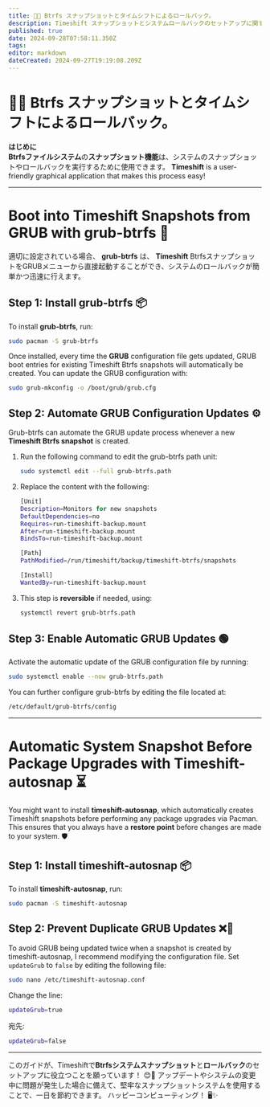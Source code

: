 ```yaml
---
title: 📸🔄 Btrfs スナップショットとタイムシフトによるロールバック。
description: Timeshift スナップショットとシステムロールバックのセットアップに関する包括的なガイド
published: true
date: 2024-09-28T07:58:11.350Z
tags:
editor: markdown
dateCreated: 2024-09-27T19:19:08.209Z
---
```


# 📸🔄 Btrfs スナップショットとタイムシフトによるロールバック。

**はじめに**\
**Btrfsファイルシステム**の**スナップショット機能**は、システムのスナップショットやロールバックを実行するために使用できます。 **Timeshift** is a user-friendly graphical application that makes this process easy!

---

# Boot into Timeshift Snapshots from GRUB with grub-btrfs 🚀

適切に設定されている場合、 **grub-btrfs** は、 **Timeshift** BtrfsスナップショットをGRUBメニューから直接起動することができ、システムのロールバックが簡単かつ迅速に行えます。

## Step 1: Install grub-btrfs 📦

To install **grub-btrfs**, run:

```bash
sudo pacman -S grub-btrfs
```

Once installed, every time the **GRUB** configuration file gets updated, GRUB boot entries for existing Timeshift Btrfs snapshots will automatically be created. You can update the GRUB configuration with:

```bash
sudo grub-mkconfig -o /boot/grub/grub.cfg
```

## Step 2: Automate GRUB Configuration Updates ⚙️

Grub-btrfs can automate the GRUB update process whenever a new **Timeshift Btrfs snapshot** is created.

1. Run the following command to edit the grub-btrfs path unit:
   ```bash
   sudo systemctl edit --full grub-btrfs.path
   ```

2. Replace the content with the following:
   ```bash
   [Unit]
   Description=Monitors for new snapshots
   DefaultDependencies=no
   Requires=run-timeshift-backup.mount
   After=run-timeshift-backup.mount
   BindsTo=run-timeshift-backup.mount

   [Path]
   PathModified=/run/timeshift/backup/timeshift-btrfs/snapshots

   [Install]
   WantedBy=run-timeshift-backup.mount
   ```

3. This step is **reversible** if needed, using:
   ```bash
   systemctl revert grub-btrfs.path
   ```

## Step 3: Enable Automatic GRUB Updates 🟢

Activate the automatic update of the GRUB configuration file by running:

```bash
sudo systemctl enable --now grub-btrfs.path
```

You can further configure grub-btrfs by editing the file located at:

```bash
/etc/default/grub-btrfs/config
```

---

# Automatic System Snapshot Before Package Upgrades with Timeshift-autosnap ⏳

You might want to install **timeshift-autosnap**, which automatically creates Timeshift snapshots before performing any package upgrades via Pacman. This ensures that you always have a **restore point** before changes are made to your system. 🛡️

## Step 1: Install timeshift-autosnap 📦

To install **timeshift-autosnap**, run:

```bash
sudo pacman -S timeshift-autosnap
```

## Step 2: Prevent Duplicate GRUB Updates ❌🔄

To avoid GRUB being updated twice when a snapshot is created by timeshift-autosnap, I recommend modifying the configuration file. Set `updateGrub` to `false` by editing the following file:

```bash
sudo nano /etc/timeshift-autosnap.conf
```

Change the line:

```bash
updateGrub=true
```

宛先:

```bash
updateGrub=false
```

---

このガイドが、Timeshiftで**Btrfsシステムスナップショット**と**ロールバック**のセットアップに役立つことを願っています！ 😊🔧 アップデートやシステムの変更中に問題が発生した場合に備えて、堅牢なスナップショットシステムを使用することで、一日を節約できます。 ハッピーコンピューティング！ 🖥️✨

